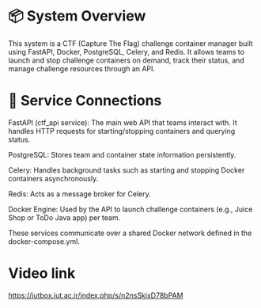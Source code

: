 # 📦 System Overview
This system is a CTF (Capture The Flag) challenge container manager built using FastAPI, Docker, PostgreSQL, Celery, and Redis. It allows teams to launch and stop challenge containers on demand, track their status, and manage challenge resources through an API.

# 🔗 Service Connections
FastAPI (ctf_api service): The main web API that teams interact with. It handles HTTP requests for starting/stopping containers and querying status.

PostgreSQL: Stores team and container state information persistently.

Celery: Handles background tasks such as starting and stopping Docker containers asynchronously.

Redis: Acts as a message broker for Celery.

Docker Engine: Used by the API to launch challenge containers (e.g., Juice Shop or ToDo Java app) per team.

These services communicate over a shared Docker network defined in the docker-compose.yml.

# Video link
https://iutbox.iut.ac.ir/index.php/s/n2nsSkjxD78bPAM